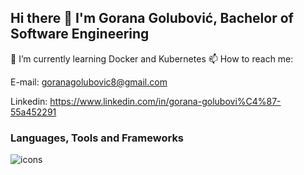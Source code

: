 ## Hi there 👋 I'm Gorana Golubović, Bachelor of Software Engineering

🌱 I’m currently learning Docker and Kubernetes
📫 How to reach me:

E-mail: goranagolubovic8@gmail.com

Linkedin: https://www.linkedin.com/in/gorana-golubovi%C4%87-55a452291
<!--
**goranagolubovic/goranagolubovic** is a ✨ _special_ ✨ repository because its `README.md` (this file) appears on your GitHub profile.

Here are some ideas to get you started:

- 🔭 I’m currently working on ...

- 👯 I’m looking to collaborate on ...
- 🤔 I’m looking for help with ...
- 💬 Ask me about ...
m
https://www.linkedin.com/in/gorana-golubovi%C4%87-55a452291

- 😄 Pronouns: ...
- ⚡ Fun fact: ...
-->
### Languages, Tools and Frameworks
![icons](https://github.com/goranagolubovic/goranagolubovic/assets/45577207/7ed018f5-b9cc-4d81-b011-faaa80f2f599)
